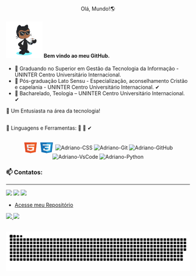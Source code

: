 <div style="display: inline_block" align = "center"><br>
  Olá, Mundo!🌎
</div>  

#### <img src="https://github.com/AdrianoMatilde/AdrianoMatilde/blob/main/MeuOctocat%20-%20web.png?raw=true"/>  Bem vindo ao meu GitHub.

- 👀 Graduando no Superior em Gestão da Tecnologia da Informação - UNINTER Centro Universitário Internacional.
- 🔭 Pós-graduação Lato Sensu - Especialização, aconselhamento Cristão e capelania - UNINTER Centro Universitário Internacional. ✔
- 🔭 Bacharelado, Teologia – UNINTER Centro Universitário Internacional. ✔

💞️ Um Entusiasta na área da tecnologia! 
  
##

🌱 Linguagens e Ferramentas: 👀 💖 ✔

<div style="display: inline_block" align = "center"><br>
  <img align="center" alt="Adriano-HTML" height="30" width="40" src="https://raw.githubusercontent.com/devicons/devicon/master/icons/html5/html5-original.svg">
  <img align="center" alt="Adriano-CSS" height="30" width="40" src="https://raw.githubusercontent.com/devicons/devicon/master/icons/css3/css3-original.svg">
  <img align="center" alt="Adriano-CSS" height="30" width="40" src="https://cdn.jsdelivr.net/gh/devicons/devicon/icons/javascript/javascript-plain.svg" />          
  <img align="center" alt="Adriano-Git" height="60" width="80"<img src="https://cdn.jsdelivr.net/gh/devicons/devicon/icons/git/git-plain-wordmark.svg" />
  <img align="center" alt="Adriano-GitHub" height="40" width="60"<img src="https://cdn.jsdelivr.net/gh/devicons/devicon/icons/github/github-original-wordmark.svg" />
  <img align="center" alt="Adriano-VsCode" height="30" width="50"<img src="https://cdn.jsdelivr.net/gh/devicons/devicon/icons/vscode/vscode-original.svg" />
  <img align="center" alt="Adriano-Python" height="30" width="40"<img src="https://s3.dualstack.us-east-2.amazonaws.com/pythondotorg-assets/media/files/python-logo-only.svg" />
</div>

### 📫 Contatos:
---
<div>
<a href = "mailto:adrianomatilde@gmail.com"><img src="https://img.shields.io/badge/Gmail-D14836?style=for-the-badge&logo=gmail&logoColor=white" target="_blank"></a>
<a href="https://pt-br.facebook.com/Adrianoexx/" target="_blank"><img src="https://img.shields.io/badge/Facebook-1877F2?style=for-the-badge&logo=facebook&logoColor=white" target="_blank"></a>
<a href="https://www.linkedin.com/in/adriano-silva-1026465b/" target="_blank"><img src="https://img.shields.io/badge/-LinkedIn-%230077B5?style=for-the-badge&logo=linkedin&logoColor=white" target="_blank"></a>   
</div>
   
* [Acesse meu Repositório](https://github.com/AdrianoMatilde?tab=repositories)


<div>
  <a href="https://github.com/AdrianoMatilde">
  <img heigth="180em" src="https://github-readme-stats.vercel.app/api?username=AdrianoMatilde&show_icons=true&theme=dracula&incluide_all_commits=true&count_private=true"/>
  <img heigth="180em" src="https://github-readme-stats.vercel.app/api/top-langs/?username=AdrianoMatilde&layout=compact&langs_count=16&theme=dracula"/> 
 </div>
  
  
<div style="display: inline_block" align = "center"><br> 
  
  ![Snake animation](https://github.com/AdrianoMatilde/AdrianoMatilde/blob/output/github-contribution-grid-snake.svg)
  
</div>
